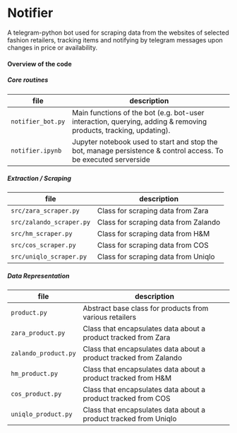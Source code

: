 # Notifier
A telegram-python bot used for scraping data from the websites of selected
fashion retailers, tracking items and notifying by telegram messages upon 
changes in price or availability.

#### Overview of the code

##### Core routines
| file | description | 
| -----------------------------  | ----------------------------- | 
| `notifier_bot.py` | Main functions of the bot (e.g. bot-user interaction, querying, adding & removing products, tracking, updating). 
| `notifier.ipynb` | Jupyter notebook used to start and stop the bot, manage persistence & control access. To be executed serverside


##### Extraction / Scraping
| file| description | 
| -----------------------------  | ----------------------------- | 
| `src/zara_scraper.py`    | Class for scraping data from Zara
| `src/zalando_scraper.py` | Class for scraping data from Zalando 
| `src/hm_scraper.py`      | Class for scraping data from H&M 
| `src/cos_scraper.py`     | Class for scraping data from COS
| `src/uniqlo_scraper.py`  | Class for scraping data from Uniqlo

##### Data Representation
| file| description | 
| -----------------------------  | ----------------------------- | 
| `product.py`         | Abstract base class for products from various retailers
| `zara_product.py`    | Class that encapsulates data about a product tracked from Zara
| `zalando_product.py` | Class that encapsulates data about a product tracked from Zalando 
| `hm_product.py`      | Class that encapsulates data about a product tracked from H&M
| `cos_product.py`     | Class that encapsulates data about a product tracked from COS
| `uniqlo_product.py`  | Class that encapsulates data about a product tracked from Uniqlo




